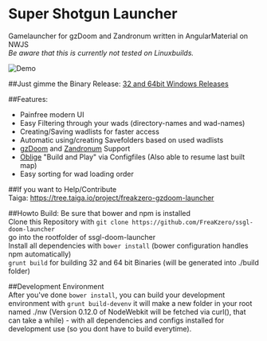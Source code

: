 # Super Shotgun Launcher  
Gamelauncher for gzDoom and Zandronum written in AngularMaterial on NWJS  
*Be aware that this is currently not tested on Linuxbuilds.*

![Demo](https://github.com/FreaKzero/ssgl-doom-launcher/blob/master/readme/readme.gif)

##Just gimme the Binary Release:
[32 and 64bit Windows Releases](https://github.com/FreaKzero/ssgl-doom-launcher/releases)

##Features:  
- Painfree modern UI
- Easy Filtering through your wads (directory-names and wad-names)
- Creating/Saving wadlists for faster access
- Automatic using/creating Savefolders based on used wadlists
- [gzDoom](https://github.com/coelckers/gzdoom) and [Zandronum](https://zandronum.com/) Support
- [Oblige](http://oblige.sourceforge.net/) "Build and Play" via Configfiles (Also able to resume last built map)
- Easy sorting for wad loading order

##If you want to Help/Contribute  
Taiga: https://tree.taiga.io/project/freakzero-gzdoom-launcher  

##Howto Build:
Be sure that bower and npm is installed  
Clone this Repository with ```git clone https://github.com/FreaKzero/ssgl-doom-launcher```  
go into the rootfolder of ssgl-doom-launcher  
Install all dependencies with ```bower install``` (bower configuration handles npm automatically)  
```grunt build``` for building 32 and 64 bit Binaries (will be generated into ./build folder)  

##Development Environment  
After you've done ```bower install```, you can build your development environment with ```grunt build-devenv``` it will make a new folder in your root named ./nw (Version 0.12.0 of NodeWebkit will be fetched via curl(), that can take a while) - with all dependencies and configs installed for development use (so you dont have to build everytime).
